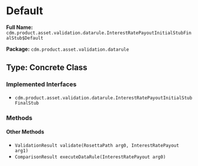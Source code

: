 # Default

**Full Name:** `cdm.product.asset.validation.datarule.InterestRatePayoutInitialStubFinalStub$Default`

**Package:** `cdm.product.asset.validation.datarule`

## Type: Concrete Class

### Implemented Interfaces

- `cdm.product.asset.validation.datarule.InterestRatePayoutInitialStubFinalStub`

### Methods

#### Other Methods

- `ValidationResult validate(RosettaPath arg0, InterestRatePayout arg1)`
- `ComparisonResult executeDataRule(InterestRatePayout arg0)`

